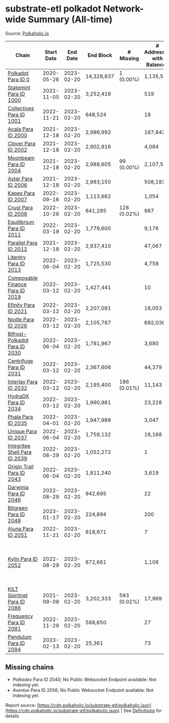 # substrate-etl polkadot Network-wide Summary (All-time)

Source: [Polkaholic.io](https://polkaholic.io)


| Chain            | Start Date | End Date | End Block | # Missing | # Addresses with Balances | Crawling Status |
| ---------------- | ---------- | ---------| --------- | --------- | ------------------------- | --------------- |
| [Polkadot Para ID 0](/polkadot/0-polkadot) | 2020-05-26 | 2023-02-20 | 14,328,837 | 1 (0.00%) | 1,135,572 |  |
| [Statemint Para ID 1000](/polkadot/1000-statemint) | 2021-11-05 | 2023-02-20 | 3,252,419 |   | 519 |  |
| [Collectives Para ID 1001](/polkadot/1001-collectives) | 2022-11-21 | 2023-02-20 | 648,524 |   | 18 |  |
| [Acala Para ID 2000](/polkadot/2000-acala) | 2021-12-18 | 2023-02-20 | 2,986,992 |   | 167,843 |  |
| [Clover Para ID 2002](/polkadot/2002-clover) | 2021-12-18 | 2023-02-20 | 2,902,816 |   | 4,084 |  |
| [Moonbeam Para ID 2004](/polkadot/2004-moonbeam) | 2021-12-18 | 2023-02-20 | 2,988,605 | 99 (0.00%) | 2,107,528 |  |
| [Astar Para ID 2006](/polkadot/2006-astar) | 2021-12-18 | 2023-02-20 | 2,983,150 |   | 508,183 |  |
| [Kapex Para ID 2007](/polkadot/2007-kapex) | 2022-09-16 | 2023-02-20 | 1,113,662 |   | 1,054 |  |
| [Crust Para ID 2008](/polkadot/2008-crust) | 2022-10-26 | 2023-02-20 | 641,285 | 128 (0.02%) | 987 |  |
| [Equilibrium Para ID 2011](/polkadot/2011-equilibrium) | 2022-03-19 | 2023-02-20 | 1,779,600 |   | 9,176 |  |
| [Parallel Para ID 2012](/polkadot/2012-parallel) | 2021-12-18 | 2023-02-20 | 2,937,410 |   | 47,067 |  |
| [Litentry Para ID 2013](/polkadot/2013-litentry) | 2022-06-04 | 2023-02-20 | 1,725,530 |   | 4,758 |  |
| [Composable Finance Para ID 2019](/polkadot/2019-composable) | 2022-03-12 | 2023-02-20 | 1,427,441 |   | 10 |  |
| [Efinity Para ID 2021](/polkadot/2021-efinity) | 2022-03-12 | 2023-02-20 | 2,207,091 |   | 16,053 |  |
| [Nodle Para ID 2026](/polkadot/2026-nodle) | 2022-03-12 | 2023-02-20 | 2,105,787 |   | 692,036 |  |
| [Bifrost-Polkadot Para ID 2030](/polkadot/2030-bifrost-dot) | 2022-06-04 | 2023-02-20 | 1,781,967 |   | 3,680 |  |
| [Centrifuge Para ID 2031](/polkadot/2031-centrifuge) | 2022-03-12 | 2023-02-20 | 2,367,606 |   | 44,379 |  |
| [Interlay Para ID 2032](/polkadot/2032-interlay) | 2022-03-12 | 2023-02-20 | 2,195,400 | 186 (0.01%) | 11,143 |  |
| [HydraDX Para ID 2034](/polkadot/2034-hydradx) | 2022-03-12 | 2023-02-20 | 1,990,981 |   | 23,228 |  |
| [Phala Para ID 2035](/polkadot/2035-phala) | 2022-04-01 | 2023-02-20 | 1,947,988 |   | 3,047 |  |
| [Unique Para ID 2037](/polkadot/2037-unique) | 2022-06-04 | 2023-02-20 | 1,759,132 |   | 16,168 |  |
| [Integritee Shell Para ID 2039](/polkadot/2039-integritee-shell) | 2022-08-29 | 2023-02-20 | 1,052,272 |   | 1 |  |
| [Origin Trail Para ID 2043](/polkadot/2043-origintrail) | 2022-06-04 | 2023-02-20 | 1,811,240 |   | 3,619 |  |
| [Darwinia Para ID 2046](/polkadot/2046-darwinia) | 2022-08-29 | 2023-02-20 | 942,695 |   | 22 |  |
| [Bitgreen Para ID 2048](/polkadot/2048-bitgreen) | 2023-01-17 | 2023-02-20 | 224,894 |   | 200 |  |
| [Ajuna Para ID 2051](/polkadot/2051-ajuna) | 2022-11-21 | 2023-02-20 | 618,971 |   | 7 |  |
| [Kylin Para ID 2052](/polkadot/2052-kylin) | 2022-08-29 | 2023-02-20 | 672,661 |   | 1,108 | Only partial index available: Network endpoint unreliable |
| [KILT Spiritnet Para ID 2086](/polkadot/2086-kilt) | 2021-09-08 | 2023-02-20 | 3,202,333 | 593 (0.02%) | 17,969 |  |
| [Frequency Para ID 2091](/polkadot/2091-frequency) | 2022-11-29 | 2023-02-20 | 588,650 |   | 27 |  |
| [Pendulum Para ID 2094](/polkadot/2094-pendulum) | 2023-02-13 | 2023-02-20 | 25,361 |   | 73 |  |

## Missing chains


* *Polkadex* Para ID 2040; No Public Websocket Endpoint available: Not indexing yet.
* *Aventus* Para ID 2056; No Public Websocket Endpoint available: Not indexing yet.

Report source: [https://cdn.polkaholic.io/substrate-etl/polkaholic.json](https://cdn.polkaholic.io/substrate-etl/polkaholic.json) | See [Definitions](/DEFINITIONS.md) for details
